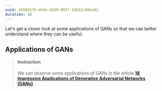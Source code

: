 ```yaml
---
uuid: d450d1f6-e54e-42d8-965f-16b22c86bad1
duration: 30
---
```



Let's get a closer look at some applications of GANs so that we can better understand where they can be useful.


## Applications of GANs

> #### Instruction
> We can observe some applications of GANs in the article [**18 Impressive Applications of Generative Adversarial Networks (GANs)**](https://machinelearningmastery.com/impressive-applications-of-generative-adversarial-networks/).

